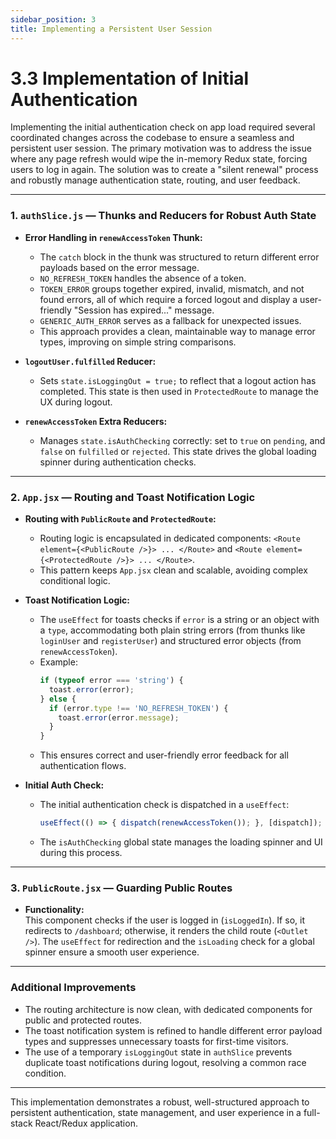 ```yaml
---
sidebar_position: 3
title: Implementing a Persistent User Session
---
```


# 3.3 Implementation of Initial Authentication

Implementing the initial authentication check on app load required several coordinated changes across the codebase to ensure a seamless and persistent user session. The primary motivation was to address the issue where any page refresh would wipe the in-memory Redux state, forcing users to log in again. The solution was to create a "silent renewal" process and robustly manage authentication state, routing, and user feedback.

---

### 1. `authSlice.js` — Thunks and Reducers for Robust Auth State

- **Error Handling in `renewAccessToken` Thunk:**
    - The `catch` block in the thunk was structured to return different error payloads based on the error message.
    - `NO_REFRESH_TOKEN` handles the absence of a token.
    - `TOKEN_ERROR` groups together expired, invalid, mismatch, and not found errors, all of which require a forced logout and display a user-friendly "Session has expired..." message.
    - `GENERIC_AUTH_ERROR` serves as a fallback for unexpected issues.
    - This approach provides a clean, maintainable way to manage error types, improving on simple string comparisons.

- **`logoutUser.fulfilled` Reducer:**
    - Sets `state.isLoggingOut = true;` to reflect that a logout action has completed. This state is then used in `ProtectedRoute` to manage the UX during logout.

- **`renewAccessToken` Extra Reducers:**
    - Manages `state.isAuthChecking` correctly: set to `true` on `pending`, and `false` on `fulfilled` or `rejected`. This state drives the global loading spinner during authentication checks.

---

### 2. `App.jsx` — Routing and Toast Notification Logic

- **Routing with `PublicRoute` and `ProtectedRoute`:**
    - Routing logic is encapsulated in dedicated components: `<Route element={<PublicRoute />}> ... </Route>` and `<Route element={<ProtectedRoute />}> ... </Route>`.
    - This pattern keeps `App.jsx` clean and scalable, avoiding complex conditional logic.

- **Toast Notification Logic:**
    - The `useEffect` for toasts checks if `error` is a string or an object with a `type`, accommodating both plain string errors (from thunks like `loginUser` and `registerUser`) and structured error objects (from `renewAccessToken`).
    - Example:
      ```js
      if (typeof error === 'string') {
        toast.error(error);
      } else {
        if (error.type !== 'NO_REFRESH_TOKEN') {
          toast.error(error.message);
        }
      }
      ```
    - This ensures correct and user-friendly error feedback for all authentication flows.

- **Initial Auth Check:**
    - The initial authentication check is dispatched in a `useEffect`:
      ```js
      useEffect(() => { dispatch(renewAccessToken()); }, [dispatch]);
      ```
    - The `isAuthChecking` global state manages the loading spinner and UI during this process.

---

### 3. `PublicRoute.jsx` — Guarding Public Routes

- **Functionality:**  
  This component checks if the user is logged in (`isLoggedIn`). If so, it redirects to `/dashboard`; otherwise, it renders the child route (`<Outlet />`). The `useEffect` for redirection and the `isLoading` check for a global spinner ensure a smooth user experience.

---

### Additional Improvements

- The routing architecture is now clean, with dedicated components for public and protected routes.
- The toast notification system is refined to handle different error payload types and suppresses unnecessary toasts for first-time visitors.
- The use of a temporary `isLoggingOut` state in `authSlice` prevents duplicate toast notifications during logout, resolving a common race condition.

---

This implementation demonstrates a robust, well-structured approach to persistent authentication, state management, and user experience in a full-stack React/Redux application.